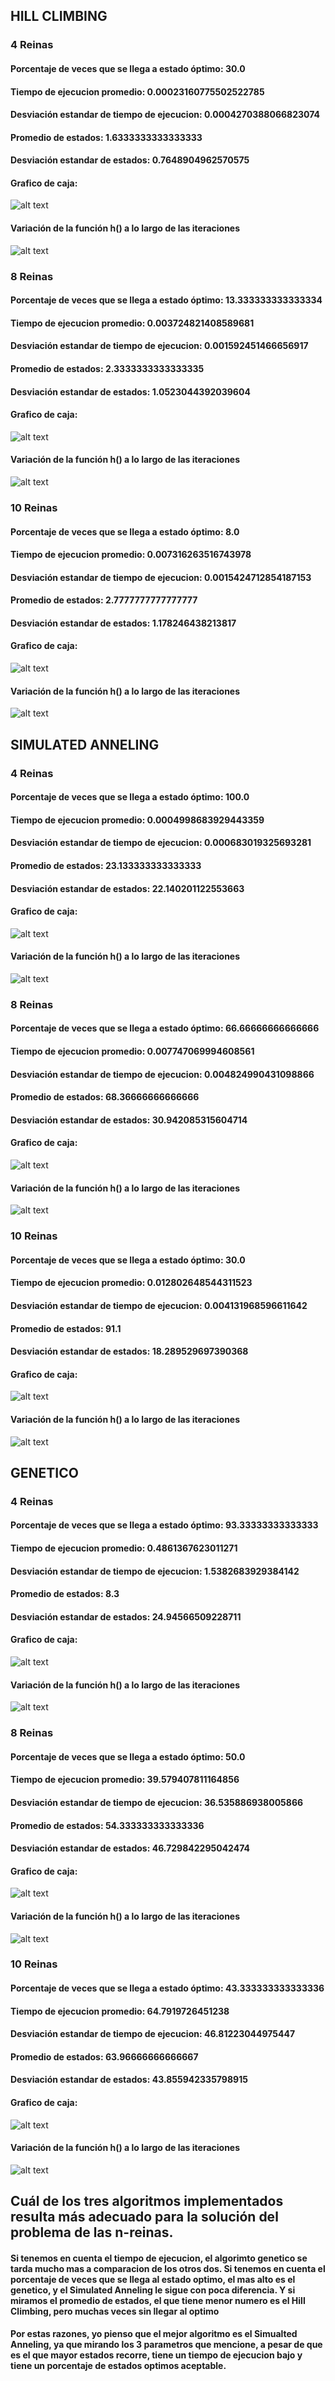 <h2> HILL CLIMBING </h2>
<h3> 4 Reinas </h3>
<h4> Porcentaje de veces que se llega a estado óptimo:  30.0</h4>
<h4>Tiempo de ejecucion promedio:  0.00023160775502522785</h4>
<h4>Desviación estandar de tiempo de ejecucion:  0.0004270388066823074</h4>
<h4>Promedio de estados:  1.6333333333333333</h4>
<h4>Desviación estandar de estados:  0.7648904962570575</h4>

<h4>Grafico de caja:</h4>

![alt text](https://github.com/sofiabarbeito/ia-uncuyo-2021/blob/main/tp5-busquedas-locales/imagenes/caja4reinashill.PNG?raw=true)

<h4>Variación de la función h() a lo largo de las iteraciones</h4>

![alt text](https://github.com/sofiabarbeito/ia-uncuyo-2021/blob/main/tp5-busquedas-locales/imagenes/hill4reinas.PNG?raw=true)

<h3> 8 Reinas </h3>
<h4> Porcentaje de veces que se llega a estado óptimo:  13.333333333333334</h4>
<h4>Tiempo de ejecucion promedio:  0.003724821408589681</h4>
<h4>Desviación estandar de tiempo de ejecucion:  0.001592451466656917</h4>
<h4>Promedio de estados:  2.3333333333333335</h4>
<h4>Desviación estandar de estados:  1.0523044392039604</h4>

<h4>Grafico de caja:</h4>

![alt text](https://github.com/sofiabarbeito/ia-uncuyo-2021/blob/main/tp5-busquedas-locales/imagenes/caja8reinashill.PNG?raw=true)

<h4>Variación de la función h() a lo largo de las iteraciones</h4>

![alt text](https://github.com/sofiabarbeito/ia-uncuyo-2021/blob/main/tp5-busquedas-locales/imagenes/hill8reinas.PNG?raw=true)

<h3> 10 Reinas </h3>
<h4> Porcentaje de veces que se llega a estado óptimo:  8.0</h4>
<h4>Tiempo de ejecucion promedio:  0.007316263516743978</h4>
<h4>Desviación estandar de tiempo de ejecucion:  0.0015424712854187153</h4>
<h4>Promedio de estados:  2.7777777777777777</h4>
<h4>Desviación estandar de estados:  1.178246438213817</h4>

<h4>Grafico de caja:</h4>

![alt text](https://github.com/sofiabarbeito/ia-uncuyo-2021/blob/main/tp5-busquedas-locales/imagenes/caja10reinashill.PNG?raw=true)


<h4>Variación de la función h() a lo largo de las iteraciones</h4>

![alt text](https://github.com/sofiabarbeito/ia-uncuyo-2021/blob/main/tp5-busquedas-locales/imagenes/hill10reinas.PNG?raw=true)


<h2> SIMULATED ANNELING </h2>
<h3> 4 Reinas </h3>
<h4> Porcentaje de veces que se llega a estado óptimo:  100.0</h4>
<h4>Tiempo de ejecucion promedio:  0.0004998683929443359</h4>
<h4>Desviación estandar de tiempo de ejecucion:  0.000683019325693281</h4>
<h4>Promedio de estados:  23.133333333333333</h4>
<h4>Desviación estandar de estados:  22.140201122553663</h4>

<h4>Grafico de caja:</h4>

![alt text](https://github.com/sofiabarbeito/ia-uncuyo-2021/blob/main/tp5-busquedas-locales/imagenes/caja4reinassimulated.PNG?raw=true)

<h4>Variación de la función h() a lo largo de las iteraciones</h4>

![alt text](https://github.com/sofiabarbeito/ia-uncuyo-2021/blob/main/tp5-busquedas-locales/imagenes/hill4reinas.PNG?raw=true)

<h3> 8 Reinas </h3>
<h4> Porcentaje de veces que se llega a estado óptimo:   66.66666666666666</h4>
<h4>Tiempo de ejecucion promedio:  0.007747069994608561</h4>
<h4>Desviación estandar de tiempo de ejecucion:  0.004824990431098866</h4>
<h4>Promedio de estados:  68.36666666666666</h4>
<h4>Desviación estandar de estados:  30.942085315604714</h4>

<h4>Grafico de caja:</h4>

![alt text](https://github.com/sofiabarbeito/ia-uncuyo-2021/blob/main/tp5-busquedas-locales/imagenes/caja8reinassimulated.PNG?raw=true)

<h4>Variación de la función h() a lo largo de las iteraciones</h4>

![alt text](https://github.com/sofiabarbeito/ia-uncuyo-2021/blob/main/tp5-busquedas-locales/imagenes/hill4reinas.PNG?raw=true)

<h3> 10 Reinas </h3>
<h4> Porcentaje de veces que se llega a estado óptimo:  30.0</h4>
<h4>Tiempo de ejecucion promedio:  0.012802648544311523</h4>
<h4>Desviación estandar de tiempo de ejecucion:  0.004131968596611642</h4>
<h4>Promedio de estados:  91.1</h4>
<h4>Desviación estandar de estados:  18.289529697390368</h4>

<h4>Grafico de caja:</h4>

![alt text](https://github.com/sofiabarbeito/ia-uncuyo-2021/blob/main/tp5-busquedas-locales/imagenes/caja10reinassimulated.PNG?raw=true)

<h4>Variación de la función h() a lo largo de las iteraciones</h4>

![alt text](https://github.com/sofiabarbeito/ia-uncuyo-2021/blob/main/tp5-busquedas-locales/imagenes/hill4reinas.PNG?raw=true)


<h2> GENETICO </h2>
<h3> 4 Reinas </h3>
<h4> Porcentaje de veces que se llega a estado óptimo:  93.33333333333333</h4>
<h4>Tiempo de ejecucion promedio:  0.4861367623011271</h4>
<h4>Desviación estandar de tiempo de ejecucion:  1.5382683929384142</h4>
<h4>Promedio de estados:  8.3</h4>
<h4>Desviación estandar de estados:  24.94566509228711 </h4>

<h4>Grafico de caja:</h4>

![alt text](https://github.com/sofiabarbeito/ia-uncuyo-2021/blob/main/tp5-busquedas-locales/imagenes/caja4reinasgenetico.PNG?raw=true)

<h4>Variación de la función h() a lo largo de las iteraciones</h4>

![alt text](https://github.com/sofiabarbeito/ia-uncuyo-2021/blob/main/tp5-busquedas-locales/imagenes/hill4reinas.PNG?raw=true)

<h3> 8 Reinas </h3>
<h4> Porcentaje de veces que se llega a estado óptimo:  50.0</h4>
<h4>Tiempo de ejecucion promedio:  39.579407811164856</h4>
<h4>Desviación estandar de tiempo de ejecucion:  36.535886938005866</h4>
<h4>Promedio de estados:  54.333333333333336</h4>
<h4>Desviación estandar de estados:  46.729842295042474 </h4>

<h4>Grafico de caja:</h4>

![alt text](https://github.com/sofiabarbeito/ia-uncuyo-2021/blob/main/tp5-busquedas-locales/imagenes/caja8reinasgenetico.PNG?raw=true)

<h4>Variación de la función h() a lo largo de las iteraciones</h4>

![alt text](https://github.com/sofiabarbeito/ia-uncuyo-2021/blob/main/tp5-busquedas-locales/imagenes/hill4reinas.PNG?raw=true)

<h3> 10 Reinas </h3>
<h4> Porcentaje de veces que se llega a estado óptimo:  43.333333333333336</h4>
<h4>Tiempo de ejecucion promedio:  64.7919726451238</h4>
<h4>Desviación estandar de tiempo de ejecucion:  46.81223044975447</h4>
<h4>Promedio de estados:  63.96666666666667</h4>
<h4>Desviación estandar de estados:  43.855942335798915</h4>

<h4>Grafico de caja:</h4>

![alt text](https://github.com/sofiabarbeito/ia-uncuyo-2021/blob/main/tp5-busquedas-locales/imagenes/caja10reinasgenetico.PNG?raw=true)

<h4>Variación de la función h() a lo largo de las iteraciones</h4>

![alt text](https://github.com/sofiabarbeito/ia-uncuyo-2021/blob/main/tp5-busquedas-locales/imagenes/hill4reinas.PNG?raw=true)


<h2> Cuál de los tres algoritmos implementados resulta más adecuado para la solución del problema de las n-reinas.</h2>
<h4> Si tenemos en cuenta el tiempo de ejecucion, el algorimto genetico se tarda mucho mas a comparacion de los otros dos. Si tenemos en cuenta el porcentaje de veces que se llega al estado optimo, el mas alto es el genetico, y el Simulated Anneling le sigue con poca diferencia. Y si miramos el promedio de estados, el que tiene menor numero es el Hill Climbing, pero muchas veces sin llegar al optimo</h4>
<h4> Por estas razones, yo pienso que el mejor algoritmo es el Simualted Anneling, ya que mirando los 3 parametros que mencione, a pesar de que es el que mayor estados recorre, tiene un tiempo de ejecucion bajo y tiene un porcentaje de estados optimos aceptable. </h4>
